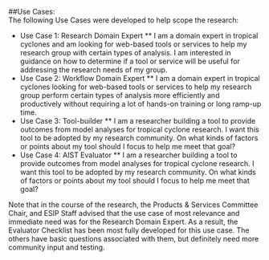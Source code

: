 ##Use Cases:  
The following Use Cases were developed to help scope the research:
*	Use Case 1:  Research Domain Expert
**	I am a domain expert in tropical cyclones and am looking for web-based tools or services to help my research group with certain types of analysis. I am interested in guidance on how to determine if a tool or service will be useful for addressing the research needs of my group.
*	Use Case 2:  Workflow Domain Expert
**	I am a domain expert in tropical cyclones looking for web-based tools or services to help my research group perform certain types of analysis more efficiently and productively without requiring a lot of hands-on training or long ramp-up time. 
*	Use Case 3:  Tool-builder
**	I am a researcher building a tool to provide outcomes from model analyses for tropical cyclone research. I want this tool to be adopted by my research community.  On what kinds of factors or points about my tool should I focus to help me meet that goal?
*	Use Case 4:  AIST Evaluator
**	I am a researcher building a tool to provide outcomes from model analyses for tropical cyclone research. I want this tool to be adopted by my research community.  On what kinds of factors or points about my tool should I focus to help me meet that goal?  

Note that in the course of the research, the Products & Services Committee Chair, and ESIP Staff advised that the use case of most relevance and immediate need was for the Research Domain Expert.  As a result, the Evaluator Checklist has been most fully developed for this use case.  The others have basic questions associated with them, but definitely need more community input and testing.
